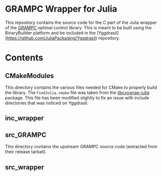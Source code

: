 # GRAMPC Wrapper for Julia

This repository contains the source code for the C part of the Julia wrapper of the [GRAMPC](https://sourceforge.net/projects/grampc/) optimal control library.
This is meant to be built using the BinaryBuilder platform and be included in the [Yggdrasil] (https://github.com/JuliaPackaging/Yggdrasil) repository.


# Contents

## CMakeModules

This directory contains the various files needed for CMake to properly build the library.
The `FindJulia.cmake` file was taken from the [libcxxwrap-julia](https://github.com/JuliaInterop/libcxxwrap-julia/blob/master/FindJulia.cmake) package.
This file has been modified slightly to fix an issue with include directories that was noticed on Yggdrasil.

## inc_wrapper


## src_GRAMPC

This directory contains the upstream GRAMPC source code (extracted from their release tarball).


## src_wrapper
